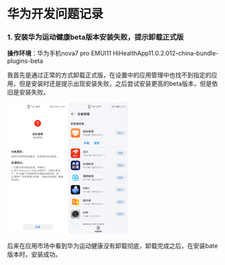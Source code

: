 # 华为开发问题记录

### 1. 安装华为运动健康beta版本安装失败，提示卸载正式版

**操作环境**：华为手机nova7 pro    EMUI11   HiHealthApp11.0.2.012-china-bundle-plugins-beta

我首先是通过正常的方式卸载正式版，在设置中的应用管理中也找不到指定的应用，但是安装时还是提示出现安装失败，之后尝试安装更高的beta版本，但是依旧是安装失败。

<img src="..\image\Screenshot_20210223_210858_com.android.packageinstaller.jpg" style="zoom:30%;"/><img src="..\image\Screenshot_20210223_211823_com.huawei.appmarket.jpg" style="zoom:30%;" />


后来在应用市场中看到华为运动健康没有卸载彻底，卸载完成之后，在安装bate版本时，安装成功。






